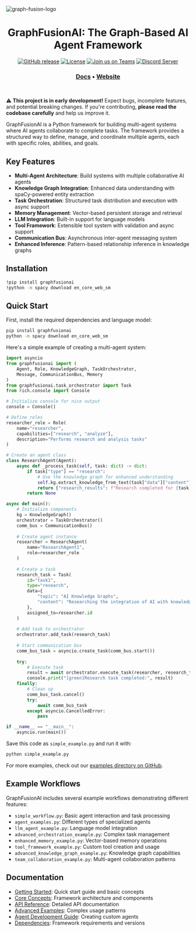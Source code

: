 ![graph-fusion-logo](https://github.com/user-attachments/assets/de5a4a09-a7e4-4b21-b3ec-01d5a3097ecd)

</p>
<h1 align="center" weight='300'>GraphFusionAI: The Graph-Based AI Agent Framework</h1>
<div align="center">

  [![GitHub release](https://img.shields.io/badge/Github-Release-blue)](https://github.com/GraphFusion/GraphFusion-NMN/releases)
  [![License](https://img.shields.io/badge/License-MIT-blue.svg)](https://github.com/GraphFusion/graphfusionAI/blob/main/LICENSE)
  [![Join us on Teams](https://img.shields.io/badge/Join-Teams-blue)](https://teams.microsoft.com/)
  [![Discord Server](https://img.shields.io/badge/Discord-Server-blue)](https://discord.gg/zK94WvRjZT)

</div>
<h3 align="center">
   <a href="https://github.com/GraphFusion/graphfusionAI/tree/main/docs"><b>Docs</b></a> &bull;
   <a href="https://graphfusion.github.io/graphfusion.io/"><b>Website</b></a>
</h3> 
<br />

⚠️ **This project is in early development!** Expect bugs, incomplete features, and potential breaking changes. If you're contributing, **please read the codebase carefully** and help us improve it.

GraphFusionAI is a Python framework for building multi-agent systems where AI agents collaborate to complete tasks. The framework provides a structured way to define, manage, and coordinate multiple agents, each with specific roles, abilities, and goals.

## Key Features

- **Multi-Agent Architecture**: Build systems with multiple collaborative AI agents
- **Knowledge Graph Integration**: Enhanced data understanding with spaCy-powered entity extraction
- **Task Orchestration**: Structured task distribution and execution with async support
- **Memory Management**: Vector-based persistent storage and retrieval
- **LLM Integration**: Built-in support for language models
- **Tool Framework**: Extensible tool system with validation and async support
- **Communication Bus**: Asynchronous inter-agent messaging system
- **Enhanced Inference**: Pattern-based relationship inference in knowledge graphs

## Installation

```bash
!pip install graphfusionai
!python -m spacy download en_core_web_sm
```

## Quick Start

First, install the required dependencies and language model:

```bash
pip install graphfusionai
python -m spacy download en_core_web_sm
```

Here's a simple example of creating a multi-agent system:

```python
import asyncio
from graphfusionai import (
    Agent, Role, KnowledgeGraph, TaskOrchestrator,
    Message, CommunicationBus, Memory
)
from graphfusionai.task_orchestrator import Task
from rich.console import Console

# Initialize console for nice output
console = Console()

# Define roles
researcher_role = Role(
    name="researcher",
    capabilities=["research", "analyze"],
    description="Performs research and analysis tasks"
)

# Create an agent class
class ResearchAgent(Agent):
    async def _process_task(self, task: dict) -> dict:
        if task["type"] == "research":
            # Use the knowledge graph for enhanced understanding
            self.kg.extract_knowledge_from_text(task["data"]["content"])
            return {"research_results": f"Research completed for {task['data']['topic']}"}
        return None

async def main():
    # Initialize components
    kg = KnowledgeGraph()
    orchestrator = TaskOrchestrator()
    comm_bus = CommunicationBus()
    
    # Create agent instance
    researcher = ResearchAgent(
        name="ResearchAgent1",
        role=researcher_role
    )
    
    # Create a task
    research_task = Task(
        id="task1",
        type="research",
        data={
            "topic": "AI Knowledge Graphs",
            "content": "Researching the integration of AI with knowledge graphs."
        },
        assigned_to=researcher.id
    )
    
    # Add task to orchestrator
    orchestrator.add_task(research_task)
    
    # Start communication bus
    comm_bus_task = asyncio.create_task(comm_bus.start())
    
    try:
        # Execute task
        result = await orchestrator.execute_task(researcher, research_task)
        console.print("[green]Research task completed:", result)
    finally:
        # Clean up
        comm_bus_task.cancel()
        try:
            await comm_bus_task
        except asyncio.CancelledError:
            pass

if __name__ == "__main__":
    asyncio.run(main())
```

Save this code as `simple_example.py` and run it with:

```bash
python simple_example.py
```

For more examples, check out our [examples directory on GitHub](https://github.com/GraphFusion/graphfusionAI/tree/main/examples).

## Example Workflows

GraphFusionAI includes several example workflows demonstrating different features:

- `simple_workflow.py`: Basic agent interaction and task processing
- `agent_examples.py`: Different types of specialized agents
- `llm_agent_example.py`: Language model integration
- `advanced_orchestration_example.py`: Complex task management
- `enhanced_memory_example.py`: Vector-based memory operations
- `tool_framework_example.py`: Custom tool creation and usage
- `advanced_knowledge_graph_example.py`: Knowledge graph capabilities
- `team_collaboration_example.py`: Multi-agent collaboration patterns

## Documentation

- [Getting Started](https://github.com/GraphFusion/graphfusionAI/blob/main/docs/getting_started.md): Quick start guide and basic concepts
- [Core Concepts](https://github.com/GraphFusion/graphfusionAI/blob/main/docs/core_concepts.md): Framework architecture and components
- [API Reference](https://github.com/GraphFusion/graphfusionAI/blob/main/docs/api_reference.md): Detailed API documentation
- [Advanced Examples](https://github.com/GraphFusion/graphfusionAI/blob/main/docs/advanced_examples.md): Complex usage patterns
- [Agent Development Guide](https://github.com/GraphFusion/graphfusionAI/blob/main/docs/agent_development_guide.md): Creating custom agents
- [Dependencies](https://github.com/GraphFusion/graphfusionAI/blob/main/docs/dependencies.md): Framework requirements and versions
